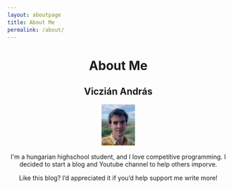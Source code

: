 ```yaml
---
layout: aboutpage
title: About Me
permalink: /about/
---
```


<div style="text-align:center">

# About Me

## Viczián András

<img src="picture_of_me.jpg" width="15%" height="15%"/>

I'm a hungarian highschool student, and I love competitive programming. I decided to start a blog and Youtube channel to help others imporve.

Like this blog? I’d appreciated it if you’d help support me write more!

</div>
